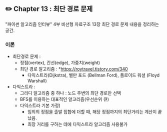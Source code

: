 ## **✏️ Chapter 13 : 최단 경로 문제**
"파이썬 알고리즘 인터뷰" 4부 비선형 자료구조 13장 최단 경로 문제 내용을 정리하는 공간.  

### 이론 
- 최단경로 문제 :
    - 정점(vertex), 간선(edge), 가중치(weight)
    - 최단 경로 알고리즘 :  *https://roytravel.tistory.com/340
        - 다익스트라(Dijkstra), 벨만 포드 (Bellman Ford), 플로이드 워셜 (Floyd Warshall) 
- 다익스트라 :
    - 그리디 알고리즘 중 하나 : 노드 주변의 최단 경로만 선택
    - BFS를 이용하는 대표적인 알고리즘(우선순위 큐)
    - 다익스트라 기본 가정)
        - 임의의 정점을 출발 집합에 더할 때, 해당 정점까지의 최단거리는 계산이 끝났음.
        - 최장 거리를 구하는 데에 다익스트라 알고리즘 사용불가